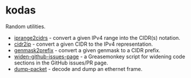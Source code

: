 # kodas

Random utilities.

* [iprange2cidrs](/iprange2cidrs) - convert a given IPv4 range into the CIDR(s)
  notation.
* [cidr2ip](/cidr2ip) - convert a given CIDR to the IPv4 representation.
* [genmask2prefix](/genmask2prefix) - convert a given genmask to a CIDR prefix.
* [widen-github-issues-page](/widen-github-issues-page) - a Greasemonkey script
  for widening code sections in the GitHub issues/PR page.
* [dump-packet](/dump-packet) - decode and dump an ethernet frame.
